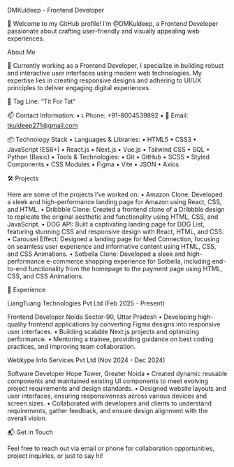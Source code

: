 DMKuldeep - Frontend Developer

👋 Welcome to my GitHub profile! I’m @DMKuldeep, a Frontend Developer passionate about crafting user-friendly and visually appealing web experiences.

About Me

🌱 Currently working as a Frontend Developer, I specialize in building robust and interactive user interfaces using modern web technologies. My expertise lies in creating responsive designs and adhering to UI/UX principles to deliver engaging digital experiences.

💼 Tag Line: “Tit For Tat”

📫 Contact Information:
	•	📞 Phone: +91-8004539892
	•	📧 Email: tkuldeep271@gmail.com

📦 Technology Stack
	•	Languages & Libraries:
	•	HTML5
	•	CSS3
	•	JavaScript (ES6+)
	•	React.js
	•	Next.js
	•	Vue.js
	•	Tailwind CSS
	•	SQL
	•	Python (Basic)
	•	Tools & Technologies:
	•	Git
	•	GitHub
	•	SCSS
	•	Styled Components
	•	CSS Modules
	•	Figma
	•	Vite
	•	JSON
	•	Axios

🛠️ Projects

Here are some of the projects I’ve worked on:
	•	Amazon Clone: Developed a sleek and high-performance landing page for Amazon using React, CSS, and HTML.
	•	Dribbble Clone: Created a frontend clone of a Dribbble design to replicate the original aesthetic and functionality using HTML, CSS, and JavaScript.
	•	DOG API: Built a captivating landing page for DOG List, featuring stunning CSS and responsive design with React, HTML, and CSS.
	•	Carousel Effect: Designed a landing page for Med Connection, focusing on seamless user experience and informative content using HTML, CSS, and CSS Animations.
	•	Sotbella Clone: Developed a sleek and high-performance e-commerce shopping experience for Sotbella, including end-to-end functionality from the homepage to the payment page using HTML, CSS, and CSS Animations.

💼 Experience

LiangTuang Technologies Pvt Ltd (Feb 2025 - Present)

Frontend Developer
Noida Sector-90, Uttar Pradesh
	•	Developing high-quality frontend applications by converting Figma designs into responsive user interfaces.
	•	Building scalable Next.js projects and optimizing performance.
	•	Mentoring a trainee, providing guidance on best coding practices, and improving team collaboration.

Webkype Info Services Pvt Ltd (Nov 2024 - Dec 2024)

Software Developer
Hope Tower, Greater Noida
	•	Created dynamic reusable components and maintained existing UI components to meet evolving project requirements and design standards.
	•	Designed website layouts and user interfaces, ensuring responsiveness across various devices and screen sizes.
	•	Collaborated with developers and clients to understand requirements, gather feedback, and ensure design alignment with the overall vision.

📬 Get in Touch

Feel free to reach out via email or phone for collaboration opportunities, project inquiries, or just to say hi!

